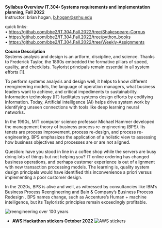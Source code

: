 **Syllabus Overview**
**IT.304: Systems requirements and implementation planning, Fall 2022**  
Instructor: brian hogan, b.hogan@snhu.edu

quick links:  
• https://github.com/bbe2/IT.304.Fall.2022/tree/Shakespeare-Corpus  
• https://github.com/bbe2/IT.304.Fall.2022/tree/python_books  
• https://github.com/bbe2/IT.304.Fall.2022/tree/Weekly-Assignments  

**Course Description**  
Systems analysis and design is an artform, discipline, and science. Thanks to Frederick Taylor, the 1890s embedded the formative pillars of speed, quality, and checklists. Taylorist principals remain essential in all system efforts [1].  

To perform systems analysis and design well, it helps to know different reengineering models, the language of operation managers, what business leaders want to achieve, and critical impediments to sustainability. Information technology (IT) facilitates systems design efforts by codifying information. Today, Artificial intelligence (AI) helps drive system work by identifying unseen connections with tools like deep learning neural networks.  
 
In the 1990s, MIT computer science professor Michael Hammer developed the management theory of business process re-engineering (BPS). Its tenets are process improvement, process re-design, and process re-engineering. BPS emphasizes the application of a holistic view to assessing how business objectives and processes are or are not aligned.  

Question: have you stood in line in a coffee shop while the servers are busy doing lots of things but not helping you? IT online ordering has changed business operations, and perhaps customer experience is out of alignment with new transaction processing models. The learning is, quality system design principals would have identified this inconvenience a priori versus implementing a poor customer design.  

In the 2020s, BPS is alive and well, as witnessed by consultancies like IBM’s Business Process Reengineering <IBM-BPRS> and Bain & Company’s Business Process Redesign <Bain>. BPS names change, such as Accenture’s Human + machine intelligence, but its Tayloristic principles remain exceedingly profitable.  


![reengineering over 100 years](https://user-images.githubusercontent.com/59778456/225441773-00f7e5c1-983b-4d36-a0a9-590702a4dd83.PNG)


- **AWS Hackathon stickers October 2022**
![AWS stickers](https://user-images.githubusercontent.com/59778456/199830336-d3ff3334-08c9-40ca-a115-f38257463b0e.jpg)
